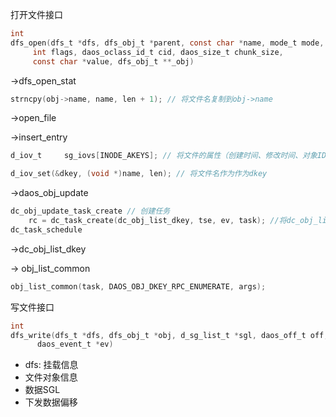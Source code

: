 打开文件接口

```c
int
dfs_open(dfs_t *dfs, dfs_obj_t *parent, const char *name, mode_t mode,
	 int flags, daos_oclass_id_t cid, daos_size_t chunk_size,
	 const char *value, dfs_obj_t **_obj)
```

->dfs_open_stat

```c
strncpy(obj->name, name, len + 1); // 将文件名复制到obj->name
```

->open_file

->insert_entry

```c
d_iov_t		sg_iovs[INODE_AKEYS]; // 将文件的属性（创建时间、修改时间、对象ID）等插入到该结构体中，该结构体表现为sgl->iov

d_iov_set(&dkey, (void *)name, len); // 将文件名作为作为dkey

```

->daos_obj_update

```c
dc_obj_update_task_create // 创建任务
    rc = dc_task_create(dc_obj_list_dkey, tse, ev, task); //将dc_obj_list_dkey进行事件调度
dc_task_schedule
```

->dc_obj_list_dkey

-> obj_list_common

```c
obj_list_common(task, DAOS_OBJ_DKEY_RPC_ENUMERATE, args);
```



写文件接口

```c
int
dfs_write(dfs_t *dfs, dfs_obj_t *obj, d_sg_list_t *sgl, daos_off_t off,
	  daos_event_t *ev)
```

* dfs: 挂载信息
* 文件对象信息
* 数据SGL
* 下发数据偏移

